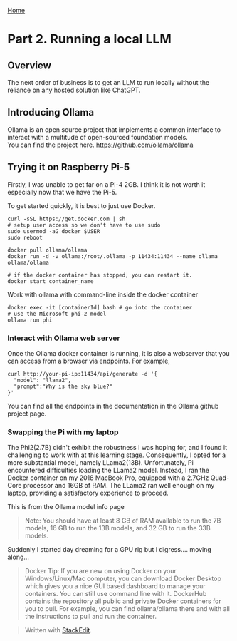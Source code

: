 [Home](https://hujanais.github.io/edge-llm/)
# Part 2.  Running a local LLM

## Overview
The next order of business is to get an LLM to run locally without the reliance on any hosted solution like ChatGPT.

## Introducing Ollama
Ollama is an open source project that implements a common interface to interact with a multitude of open-sourced foundation models.  
You can find the project here.  https://github.com/ollama/ollama

## Trying it on Raspberry Pi-5
Firstly, I was unable to get far on a Pi-4 2GB.  I think it is not worth it especially now that we have the Pi-5.

To get started quickly, it is best to just use Docker.
```
curl -sSL https://get.docker.com | sh
# setup user access so we don't have to use sudo
sudo usermod -aG docker $USER
sudo reboot

docker pull ollama/ollama
docker run -d -v ollama:/root/.ollama -p 11434:11434 --name ollama ollama/ollama

# if the docker container has stopped, you can restart it.
docker start container_name
```
Work with ollama with command-line inside the docker container
```
docker exec -it [containerId] bash # go into the container
# use the Microsoft phi-2 model
ollama run phi
```

### Interact with Ollama web server
Once the Ollama docker container is running, it is also a webserver that you can access from a browser via endpoints.  For example,
```
curl http://your-pi-ip:11434/api/generate -d '{
  "model": "llama2",
  "prompt":"Why is the sky blue?"
}'
```
You can find all the endpoints in the documentation in the Ollama github project page.

### Swapping the Pi with my laptop
The Phi2(2.7B) didn't exhibit the robustness I was hoping for, and I found it challenging to work with at this learning stage. Consequently, I opted for a more substantial model, namely LLama2(13B). Unfortunately, Pi encountered difficulties loading the LLama2 model. Instead, I ran the Docker container on my 2018 MacBook Pro, equipped with a 2.7GHz Quad-Core processor and 16GB of RAM. The LLama2 ran well enough on my laptop, providing a satisfactory experience to proceed.

This is from the Ollama model info page
> Note: You should have at least 8 GB of RAM available to run the 7B models, 16 GB to run the 13B models, and 32 GB to run the 33B models.

Suddenly I started day dreaming for a GPU rig but I digress.... moving along...  

> Docker Tip: If you are new on using Docker on your Windows/Linux/Mac computer, you can download Docker Desktop which gives you a nice GUI based dashboard to manage your containers.  You can still use command line with it.  DockerHub contains the repository all public and private Docker containers for you to pull.  For example, you can find ollama/ollama there and with all the instructions to pull and run the container.

> Written with [StackEdit](https://stackedit.io/).
